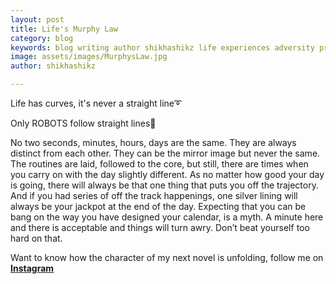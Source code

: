 ```yaml
---
layout: post
title: Life's Murphy Law
category: blog
keywords: blog writing author shikhashikz life experiences adversity prosperity blogpost lifephilosophy writinglife writing writingcommunity dailyblogpost 
image: assets/images/MurphysLaw.jpg
author: shikhashikz

---
```

Life has curves, it's never a straight line➰

Only ROBOTS follow straight lines🤖

No two seconds, minutes, hours, days are the same. They are always distinct from each other. They can be the mirror image but never the same. The routines are laid, followed to the core, but still, there are times when you carry on with the day slightly different. As no matter how good your day is going, there will always be that one thing that puts you off the trajectory. And if you had series of off the track happenings, one silver lining will always be your jackpot at the end of the day. Expecting that you can be bang on the way you have designed your calendar, is a myth. A minute here and there is acceptable and things will turn awry. Don’t beat yourself too hard on that. 

Want to know how the character of my next novel is unfolding, follow me on **[Instagram](https://www.instagram.com/novelistinaction/)**

